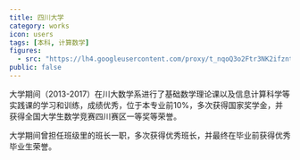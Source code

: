 ```yaml
---
title: 四川大学
category: works
icon: users
tags: [本科, 计算数学]
figures:
  - src: "https://lh4.googleusercontent.com/proxy/t_nqoQ3o2Ftr3NK2ifzntlpS4o3wGbwy61VKAKA3fKNrFbRVLY7csKo1Y996JmUWTbAsNDX8vqfIrOt3"
public: false
---
```


大学期间（2013-2017）在川大数学系进行了基础数学理论课以及信息计算科学等实践课的学习和训练，成绩优秀，位于本专业前10%，多次获得国家奖学金，并获得全国大学生数学竞赛四川赛区一等奖等荣誉。

大学期间曾担任班级里的班长一职，多次获得优秀班长，并最终在毕业前获得优秀毕业生荣誉。
